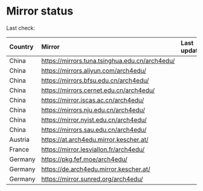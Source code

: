 <script src="./time.js"></script>
# Mirror status
Last check: <script type="text/javascript">localize(1732296037.5114117);</script>

|Country|Mirror|Last update|
|:------|:-----|:----------|
|China|https://mirrors.tuna.tsinghua.edu.cn/arch4edu/|<script type="text/javascript">localize(1732257800);</script>|
|China|https://mirrors.aliyun.com/arch4edu/|<script type="text/javascript">localize(1732257800);</script>|
|China|https://mirrors.bfsu.edu.cn/arch4edu/|<script type="text/javascript">localize(1732257800);</script>|
|China|https://mirrors.cernet.edu.cn/arch4edu/|<script type="text/javascript">localize(1732257800);</script>|
|China|https://mirror.iscas.ac.cn/arch4edu/|<script type="text/javascript">localize(1732257800);</script>|
|China|https://mirrors.nju.edu.cn/arch4edu/|<script type="text/javascript">localize(1732171557);</script>|
|China|https://mirror.nyist.edu.cn/arch4edu/|<script type="text/javascript">localize(1732257800);</script>|
|China|https://mirrors.sau.edu.cn/arch4edu/|<script type="text/javascript">localize(1729319991);</script>|
|Austria|https://at.arch4edu.mirror.kescher.at/|<script type="text/javascript">localize(1732257800);</script>|
|France|https://mirror.lesviallon.fr/arch4edu/|<script type="text/javascript">localize(1732257800);</script>|
|Germany|https://pkg.fef.moe/arch4edu/|<script type="text/javascript">localize(1732257800);</script>|
|Germany|https://de.arch4edu.mirror.kescher.at/|<script type="text/javascript">localize(1732257800);</script>|
|Germany|https://mirror.sunred.org/arch4edu/|<script type="text/javascript">localize(1732257800);</script>|

<script src="./tablefilter/tablefilter.js"></script>
<script src="./table.js"></script>